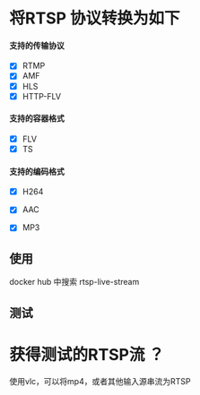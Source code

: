 # 将RTSP 协议转换为如下
#### 支持的传输协议
- [x] RTMP
- [x] AMF
- [x] HLS
- [x] HTTP-FLV

#### 支持的容器格式
- [x] FLV
- [x] TS

#### 支持的编码格式
- [x] H264
- [x] AAC
- [x] MP3



## 使用
docker hub 中搜索 rtsp-live-stream

## 测试
# 获得测试的RTSP流 ？
使用vlc，可以将mp4，或者其他输入源串流为RTSP

